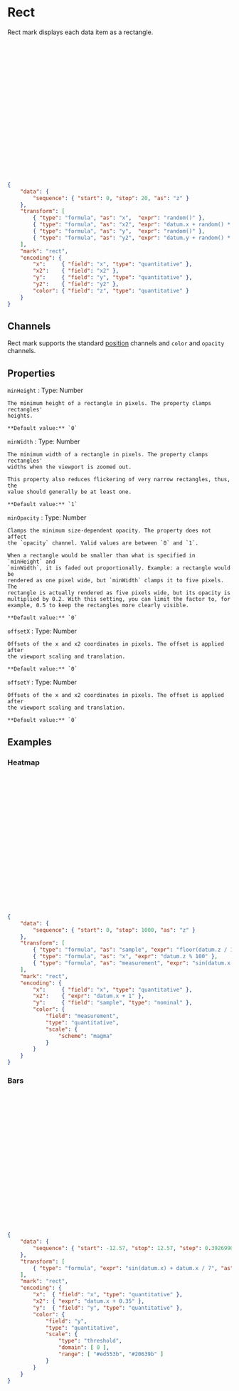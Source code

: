 # Rect

Rect mark displays each data item as a rectangle.

<div class="embed-example">
<div class="embed-container" style="height: 300px"></div>
<div class="embed-spec">

```json
{
    "data": {
        "sequence": { "start": 0, "stop": 20, "as": "z" }
    },
    "transform": [
        { "type": "formula", "as": "x",  "expr": "random()" },
        { "type": "formula", "as": "x2", "expr": "datum.x + random() * 0.3" },
        { "type": "formula", "as": "y",  "expr": "random()" },
        { "type": "formula", "as": "y2", "expr": "datum.y + random() * 0.4" }
    ],
    "mark": "rect",
    "encoding": {
        "x":     { "field": "x", "type": "quantitative" },
        "x2":    { "field": "x2" },
        "y":     { "field": "y", "type": "quantitative" },
        "y2":    { "field": "y2" },
        "color": { "field": "z", "type": "quantitative" }
    }
}
```

</div>
</div>

## Channels

Rect mark supports the standard [position](../encoding/index.md) channels and
`color` and `opacity` channels.

## Properties

`minHeight`
:   Type: Number

    The minimum height of a rectangle in pixels. The property clamps rectangles'
    heights.

    **Default value:** `0`

`minWidth`
:   Type: Number

    The minimum width of a rectangle in pixels. The property clamps rectangles'
    widths when the viewport is zoomed out.

    This property also reduces flickering of very narrow rectangles, thus, the
    value should generally be at least one.

    **Default value:** `1`

`minOpacity`
:   Type: Number

    Clamps the minimum size-dependent opacity. The property does not affect
    the `opacity` channel. Valid values are between `0` and `1`.

    When a rectangle would be smaller than what is specified in `minHeight` and
    `minWidth`, it is faded out proportionally. Example: a rectangle would be
    rendered as one pixel wide, but `minWidth` clamps it to five pixels. The
    rectangle is actually rendered as five pixels wide, but its opacity is
    multiplied by 0.2. With this setting, you can limit the factor to, for
    example, 0.5 to keep the rectangles more clearly visible.

    **Default value:** `0`

`offsetX`
:   Type: Number

    Offsets of the x and x2 coordinates in pixels. The offset is applied after
    the viewport scaling and translation.

    **Default value:** `0`

`offsetY`
:   Type: Number

    Offsets of the x and x2 coordinates in pixels. The offset is applied after
    the viewport scaling and translation.

    **Default value:** `0`

## Examples

### Heatmap

<div class="embed-example">
<div class="embed-container" style="height: 300px"></div>
<div class="embed-spec">

```json
{
    "data": {
        "sequence": { "start": 0, "stop": 1000, "as": "z" }
    },
    "transform": [
        { "type": "formula", "as": "sample", "expr": "floor(datum.z / 100) + 1" },
        { "type": "formula", "as": "x", "expr": "datum.z % 100" },
        { "type": "formula", "as": "measurement", "expr": "sin(datum.x / 9) + cos(datum.sample / 2 + 3.25)" }
    ],
    "mark": "rect",
    "encoding": {
        "x":     { "field": "x", "type": "quantitative" },
        "x2":    { "expr": "datum.x + 1" },
        "y":     { "field": "sample", "type": "nominal" },
        "color": {
            "field": "measurement",
            "type": "quantitative",
            "scale": {
                "scheme": "magma"
            }
        }
    }
}
```

</div>
</div>

### Bars

<div class="embed-example">
<div class="embed-container" style="height: 300px"></div>
<div class="embed-spec">

```json
{
    "data": {
        "sequence": { "start": -12.57, "stop": 12.57, "step": 0.39269908169, "as": "x" }
    },
    "transform": [
        { "type": "formula", "expr": "sin(datum.x) + datum.x / 7", "as": "y" }
    ],
    "mark": "rect",
    "encoding": {
        "x":  { "field": "x", "type": "quantitative" },
        "x2": { "expr": "datum.x + 0.35" },
        "y":  { "field": "y", "type": "quantitative" },
        "color": {
            "field": "y",
            "type": "quantitative",
            "scale": {
                "type": "threshold",
                "domain": [ 0 ],
                "range": [ "#ed553b", "#20639b" ]
            }
        }
    }
}
```

</div>
</div>